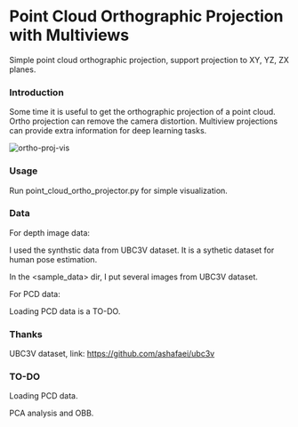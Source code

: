 # Point Cloud Orthographic Projection with Multiviews

Simple point cloud orthographic projection, support projection to XY, YZ, ZX planes.

### Introduction

Some time it is useful to get the orthographic projection of a point cloud. Ortho projection can remove the camera distortion. Multiview projections can provide extra information for deep learning tasks.

![ortho-proj-vis](https://i.imgur.com/mhKxr5d.png)

### Usage

Run point_cloud_ortho_projector.py for simple visualization.

### Data

For depth image data:

I used the synthstic data from UBC3V dataset. It is a sythetic dataset for human pose estimation.

In the <sample_data> dir, I put several images from UBC3V dataset.

For PCD data:

Loading PCD data is a TO-DO.

### Thanks

UBC3V dataset, link: https://github.com/ashafaei/ubc3v

### TO-DO

Loading PCD data.

PCA analysis and OBB.
